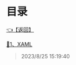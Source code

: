 # 目录  


[👈【返回】](/--目录--/dotnet/WPF/--目录--WPF)  


[📜1、XAML](/dotnet/WPF/1、XAML基础/1、XAML)  







> 2023/8/25 15:19:40
